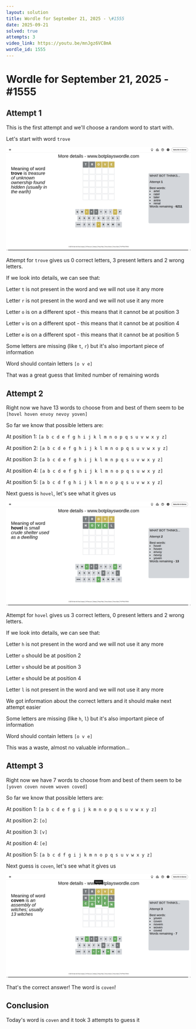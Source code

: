 ```yaml
---
layout: solution
title: Wordle for September 21, 2025 - \#1555
date: 2025-09-21
solved: true
attempts: 3
video_link: https://youtu.be/mnJgz6VC8mA
wordle_id: 1555
---
```


# Wordle for September 21, 2025 - \#1555

## Attempt 1

This is the first attempt and we'll choose a random word to start with.

Let's start with word `trove`

![Attempt 1](2025-09-21/attempt-1.png)

Attempt for `trove` gives us 0 correct letters, 3 present letters and 2 wrong letters.

If we look into details, we can see that:

Letter `t` is not present in the word and we will not use it any more

Letter `r` is not present in the word and we will not use it any more

Letter `o` is on a different spot - this means that it cannot be at position 3

Letter `v` is on a different spot - this means that it cannot be at position 4

Letter `e` is on a different spot - this means that it cannot be at position 5

Some letters are missing (like `t`, `r`) but it's also important piece of information

Word should contain letters `[o v e]`

That was a great guess that limited number of remaining words



## Attempt 2

Right now we have 13 words to choose from and best of them seem to be `[hovel hoven envoy nevoy yoven]`

So far we know that possible letters are:

At position 1: `[a b c d e f g h i j k l m n o p q s u v w x y z]`

At position 2: `[a b c d e f g h i j k l m n o p q s u v w x y z]`

At position 3: `[a b c d e f g h i j k l m n p q s u v w x y z]`

At position 4: `[a b c d e f g h i j k l m n o p q s u w x y z]`

At position 5: `[a b c d f g h i j k l m n o p q s u v w x y z]`

Next guess is `hovel`, let's see what it gives us

![Attempt 2](2025-09-21/attempt-2.png)

Attempt for `hovel` gives us 3 correct letters, 0 present letters and 2 wrong letters.

If we look into details, we can see that:

Letter `h` is not present in the word and we will not use it any more

Letter `o` should be at position 2

Letter `v` should be at position 3

Letter `e` should be at position 4

Letter `l` is not present in the word and we will not use it any more

We got information about the correct letters and it should make next attempt easier

Some letters are missing (like `h`, `l`) but it's also important piece of information

Word should contain letters `[o v e]`

This was a waste, almost no valuable information...



## Attempt 3

Right now we have 7 words to choose from and best of them seem to be `[yoven coven novem woven coved]`

So far we know that possible letters are:

At position 1: `[a b c d e f g i j k m n o p q s u v w x y z]`

At position 2: `[o]`

At position 3: `[v]`

At position 4: `[e]`

At position 5: `[a b c d f g i j k m n o p q s u v w x y z]`

Next guess is `coven`, let's see what it gives us

![Attempt 3](2025-09-21/attempt-3.png)

That's the correct answer! The word is `coven`!

## Conclusion

Today's word is `coven` and it took 3 attempts to guess it

